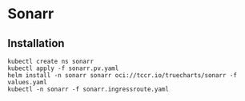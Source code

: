 # Sonarr

## Installation
```
kubectl create ns sonarr
kubectl apply -f sonarr.pv.yaml
helm install -n sonarr sonarr oci://tccr.io/truecharts/sonarr -f values.yaml
kubectl -n sonarr -f sonarr.ingressroute.yaml
```

